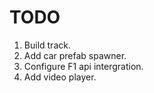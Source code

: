 # TODO
1. Build track.
2. Add car prefab spawner.
3. Configure F1 api intergration.
4. Add video player.
